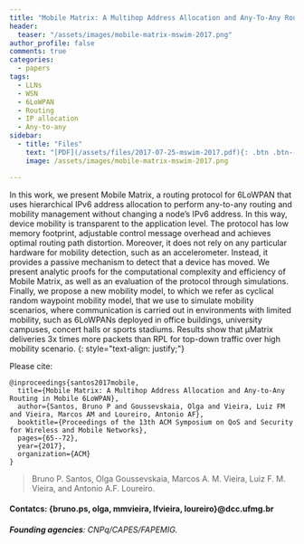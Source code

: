 ```yaml
---
title: "Mobile Matrix: A Multihop Address Allocation and Any-To-Any Routing in Mobile 6LoWPAN"
header:
  teaser: "/assets/images/mobile-matrix-mswim-2017.png"
author_profile: false
comments: true
categories:
  - papers
tags:
  - LLNs
  - WSN
  - 6LoWPAN
  - Routing
  - IP allocation
  - Any-to-any
sidebar:
  - title: "Files"
    text: "[PDF](/assets/files/2017-07-25-mswim-2017.pdf){: .btn .btn--success} [ACM-DL](http://dx.doi.org/10.1145/3132114.3132126){: .btn .btn--info}"
    image: /assets/images/mobile-matrix-mswim-2017.png

---
```


In this work, we present Mobile Matrix, a routing protocol for 6LoWPAN that uses hierarchical IPv6 address allocation to perform any-to-any routing and mobility management without changing a node’s IPv6 address. In this way, device mobility is transparent to the application level. The protocol has low memory footprint, adjustable control message overhead and achieves optimal routing path distortion. Moreover, it does not rely on any particular hardware for mobility detection, such as an accelerometer. Instead, it provides a passive mechanism to detect that a device has moved. We present analytic proofs for the computational complexity and efficiency of Mobile Matrix, as well as an evaluation of the protocol through simulations. Finally, we propose a new mobility model, to which we refer as cyclical random waypoint mobility model, that we use to simulate mobility scenarios, where communication is carried out in environments with limited mobility, such as 6LoWPANs deployed in office buildings, university campuses, concert halls or sports stadiums. Results show that μMatrix deliveries 3x times more packets than RPL for top-down traffic over high mobility scenario.
{: style="text-align: justify;"}

Please cite:
```TeX
@inproceedings{santos2017mobile,
  title={Mobile Matrix: A Multihop Address Allocation and Any-to-Any Routing in Mobile 6LoWPAN},
  author={Santos, Bruno P and Goussevskaia, Olga and Vieira, Luiz FM and Vieira, Marcos AM and Loureiro, Antonio AF},
  booktitle={Proceedings of the 13th ACM Symposium on QoS and Security for Wireless and Mobile Networks},
  pages={65--72},
  year={2017},
  organization={ACM}
}
```
> Bruno P. Santos, Olga Goussevskaia, Marcos A. M. Vieira, Luiz F. M. Vieira, and Antonio A.F. Loureiro.
#### Contatcs: {bruno.ps, olga, mmvieira, lfvieira, loureiro}@dcc.ufmg.br
###### **Founding agencies**: CNPq/CAPES/FAPEMIG.